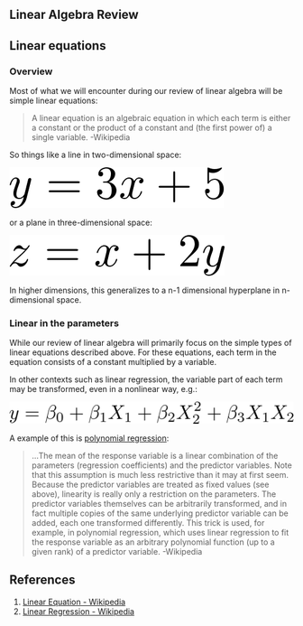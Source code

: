 Linear Algebra Review
---------------------

## Linear equations

### Overview

Most of what we will encounter during our review of linear algebra will be
simple linear equations:

> A linear equation is an algebraic equation in which each term is either a
> constant or the product of a constant and (the first power of) a single
> variable. -Wikipedia

So things like a line in two-dimensional space:

![a line](img/line.png)

or a plane in three-dimensional space:

![a plane](img/plane.png)

In higher dimensions, this generalizes to a n-1 dimensional hyperplane in
n-dimensional space.

### Linear in the parameters

While our review of linear algebra will primarily focus on the simple types of
linear equations described above. For these equations, each term in the
equation consists of a constant multiplied by a variable.

In other contexts such as linear regression, the variable part of each term may
be transformed, even in a nonlinear way, e.g.:

<!-- 
y = \beta_0 + \beta_1 X_1 + \beta_2 X_2^2 + \beta_3 X_1 X_2
-->
![linear in the parameters](img/linear_in_the_parameters_example.png)

A example of this is [polynomial regression](https://en.wikipedia.org/wiki/Polynomial_regression):

> ...The mean of the response variable is a linear combination of the parameters 
> (regression coefficients) and the predictor variables. Note that this
> assumption is much less restrictive than it may at first seem. Because the
> predictor variables are treated as fixed values (see above), linearity is
> really only a restriction on the parameters. The predictor variables themselves
> can be arbitrarily transformed, and in fact multiple copies of the same
> underlying predictor variable can be added, each one transformed differently.
> This trick is used, for example, in polynomial regression, which uses linear 
> regression to fit the response variable as an arbitrary polynomial function 
> (up to a given rank) of a predictor variable.
> -Wikipedia

References
----------

1. [Linear Equation - Wikipedia](https://en.wikipedia.org/wiki/Linear_equation)
2. [Linear Regression - Wikipedia](https://en.wikipedia.org/wiki/Linear_regression)
